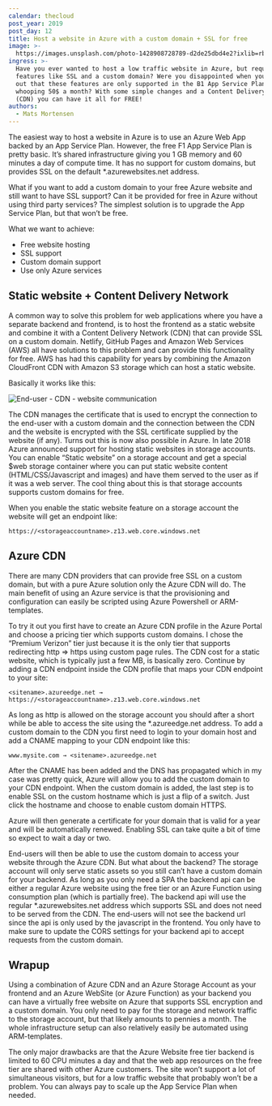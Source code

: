 ```yaml
---
calendar: thecloud
post_year: 2019
post_day: 12
title: Host a website in Azure with a custom domain + SSL for free
image: >-
  https://images.unsplash.com/photo-1428908728789-d2de25dbd4e2?ixlib=rb-1.2.1&ixid=eyJhcHBfaWQiOjEyMDd9&auto=format&fit=crop&w=2550&q=80
ingress: >-
  Have you ever wanted to host a low traffic website in Azure, but required
  features like SSL and a custom domain? Were you disappointed when you found
  out that these features are only supported in the B1 App Service Plan for a
  whooping 50$ a month? With some simple changes and a Content Delivery Network
  (CDN) you can have it all for FREE! 
authors:
  - Mats Mortensen
---
```

The easiest way to host a website in Azure is to use an Azure Web App backed by an App Service Plan. However, the free F1 App Service Plan is pretty basic. It’s shared infrastructure giving you 1 GB memory and 60 minutes a day of compute time. It has no support for custom domains, but provides SSL on the default *.azurewebsites.net address.

What if you want to add a custom domain to your free Azure website and still want to have SSL support? Can it be provided for free in Azure without using third party services? The simplest solution is to upgrade the App Service Plan, but that won’t be free. 

What we want to achieve:
- Free website hosting
- SSL support
- Custom domain support
- Use only Azure services

## Static website + Content Delivery Network
A common way to solve this problem for web applications where you have a separate backend and frontend, is to host the frontend as a static website and combine it with a Content Delivery Network (CDN) that can provide SSL on a custom domain. Netlify, GitHub Pages and Amazon Web Services (AWS) all have solutions to this problem and can provide this functionality for free. AWS has had this capability for years by combining the Amazon CloudFront CDN with Amazon S3 storage which can host a static website. 

Basically it works like this:
![End-user - CDN - website communication](https://i.ibb.co/B2qbZ63/cdn.png)


The CDN manages the certificate that is used to encrypt the connection to the end-user with a custom domain and the connection between the CDN and the website is encrypted with the SSL certificate supplied by the website (if any). 
Turns out this is now also possible in Azure. In late 2018 Azure announced support for hosting static websites in storage accounts. You can enable “Static website” on a storage account and get a special $web storage container where you can put static website content (HTML/CSS/Javascript and images) and have them served to the user as if it was a web server. The cool thing about this is that storage accounts supports custom domains for free.

When you enable the static website feature on a storage account the website will get an endpoint like:
```
https://<storageaccountname>.z13.web.core.windows.net
```

## Azure CDN
There are many CDN providers that can provide free SSL on a custom domain, but with a pure Azure solution only the Azure CDN will do. The main benefit of using an Azure service is that the provisioning and configuration can easily be scripted using Azure Powershell or ARM-templates.

To try it out you first have to create an Azure CDN profile in the Azure Portal and choose a pricing tier which supports custom domains. I chose the “Premium Verizon” tier just because it is the only tier that supports redirecting http => https using custom page rules. The CDN cost for a static website, which is typically just a few MB, is basically zero. Continue by adding a CDN endpoint inside the CDN profile that maps your CDN endpoint to your site: 

```
<sitename>.azureedge.net →  https://<storageaccountname>.z13.web.core.windows.net
```

As long as http is allowed on the storage account you should after a short while be able to access the site using the *.azureedge.net address. To add a custom domain to the CDN you first need to login to your domain host and add a CNAME mapping to your CDN endpoint like this:

```
www.mysite.com → <sitename>.azureedge.net
```

After the CNAME has been added and the DNS has propagated which in my case was pretty quick, Azure will allow you to add the custom domain to your CDN endpoint. When the custom domain is added, the last step is to enable SSL on the custom hostname which is just a flip of a switch. Just click the hostname and choose to enable custom domain HTTPS. 


Azure will then generate a certificate for your domain that is valid for a year and will be automatically renewed. Enabling SSL can take quite a bit of time so expect to wait a day or two.
 
End-users will then be able to use the custom domain to access your website through the Azure CDN. But what about the backend? The storage account will only serve static assets so you still can’t have a custom domain for your backend. As long as you only need a SPA the backend api can be either a regular Azure website using the free tier or an Azure Function using consumption plan (which is partially free). The backend api will use the regular *.azurewebsites.net address which supports SSL and does not need to be served from the CDN. The end-users will not see the backend url since the api is only used by the javascript in the frontend. You only have to make sure to update the CORS settings for your backend api to accept requests from the custom domain.
 
## Wrapup
Using a combination of Azure CDN and an Azure Storage Account as your frontend and an Azure WebSite (or Azure Function) as your backend you can have a virtually free website on Azure that supports SSL encryption and a custom domain. You only need to pay for the storage and network traffic to the storage account, but that likely amounts to pennies a month. The whole infrastructure setup can also relatively easily be automated using ARM-templates.
 
The only major drawbacks are that the Azure Website free tier backend is limited to 60 CPU minutes a day and that the web app resources on the free tier are shared with other Azure customers. The site won’t support a lot of simultaneous visitors, but for a low traffic website that probably won’t be a problem. You can always pay to scale up the App Service Plan when needed. 
